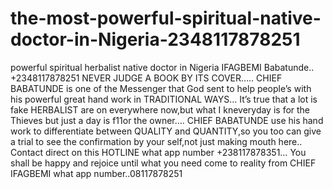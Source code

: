 # the-most-powerful-spiritual-native-doctor-in-Nigeria-2348117878251
powerful spiritual herbalist native doctor in Nigeria  IFAGBEMI Babatunde.. +2348117878251 NEVER JUDGE A BOOK BY ITS COVER….. CHIEF BABATUNDE is one of the Messenger that God sent to help people’s with his powerful great hand work in TRADITIONAL WAYS… It’s true that a lot is fake HERBALIST are on everywhere now,but what I kneveryday is for the Thieves but just a day is f11or the owner…. CHIEF BABATUNDE use his hand work to differentiate between QUALITY and QUANTITY,so you too can give a trial to see the confirmation by your self,not just making mouth here.. Contact direct on this HOTLINE what app number +238117878351… You shall be happy and rejoice until what you need come to reality from CHIEF IFAGBEMI what app number..08117878251
